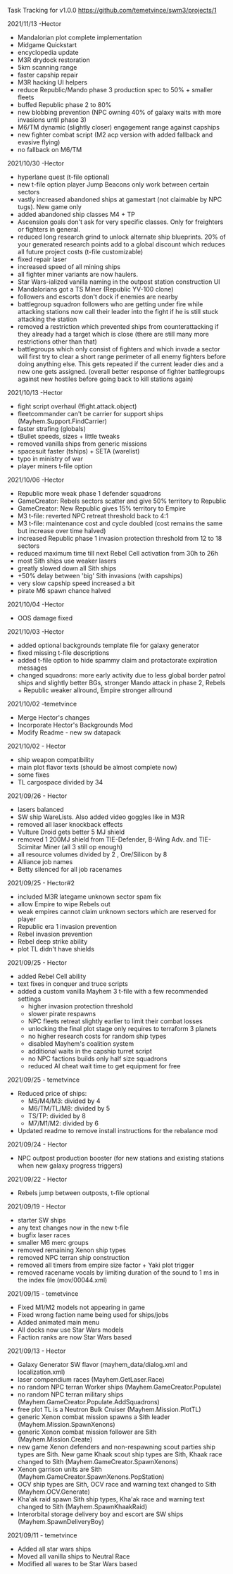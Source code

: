 Task Tracking for v1.0.0
https://github.com/temetvince/swm3/projects/1

2021/11/13 -Hector
- Mandalorian plot complete implementation
- Midgame Quickstart
- encyclopedia update
- M3R drydock restoration
- 5km scanning range
- faster capship repair
- M3R hacking UI helpers
- reduce Republic/Mando phase 3 production spec to 50% + smaller fleets
- buffed Republic phase 2 to 80%
- new blobbing prevention (NPC owning 40% of galaxy waits with more invasions until phase 3)
- M6/TM dynamic (slightly closer) engagement range against capships
- new fighter combat script (M2 acp version with added fallback and evasive flying)
- no fallback on M6/TM

2021/10/30 -Hector
- hyperlane quest (t-file optional)
- new t-file option player Jump Beacons only work between certain sectors
- vastly increased abandoned ships at gamestart (not claimable by NPC tugs). New game only
- added abandoned ship classes M4 + TP
- Ascension goals don't ask for very specific classes. Only for freighters or fighters in general.
- reduced long research grind to unlock alternate ship blueprints. 20% of your generated research points add to a global discount which reduces all future project costs (t-file customizable)
- fixed repair laser
- increased speed of all mining ships
- all fighter miner variants are now haulers.
- Star Wars-ialized vanilla naming in the outpost station construction UI
- Mandalorians got a TS Miner (Republic YV-100 clone)
- followers and escorts don't dock if enemies are nearby
- battlegroup squadron followers who are getting under fire while attacking stations now call their leader into the fight if he is still stuck attacking the station
- removed a restriction which prevented ships from counterattacking if they already had a target which is close (there are still many more restrictions other than that)
- battlegroups which only consist of fighters and which invade a sector will first try to clear a short range perimeter of all enemy fighters before doing anything else. This gets repeated if the current leader dies and a new one gets assigned. (overall better response of fighter battlegroups against new hostiles before going back to kill stations again)


2021/10/13 -Hector
- fight script overhaul (!fight.attack.object)
- fleetcommander can't be carrier for support ships (Mayhem.Support.FindCarrier)
- faster strafing (globals)
- tBullet speeds, sizes + little tweaks
- removed vanilla ships from generic missions
- spacesuit faster (tships) + SETA (warelist)
- typo in ministry of war
- player miners t-file option

2021/10/06 -Hector
- Republic more weak phase 1 defender squadrons
- GameCreator: Rebels sectors scatter and give 50% territory to Republic
- GameCreator: New Republic gives 15% territory to Empire
- M3 t-file: reverted NPC retreat threshold back to 4:1
- M3 t-file: maintenance cost and cycle doubled (cost remains the same but increase over time halved)
- increased Republic phase 1 invasion protection threshold from 12 to 18 sectors
- reduced maximum time till next Rebel Cell activation from 30h to 26h
- most Sith ships use weaker lasers
- greatly slowed down all Sith ships
- +50% delay between 'big' Sith invasions (with capships)
- very slow capship speed increased a bit
- pirate M6 spawn chance halved

2021/10/04 -Hector
- OOS damage fixed

2021/10/03 -Hector
- added optional backgrounds template file for galaxy generator
- fixed missing t-file descriptions
- added t-file option to hide spammy claim and protactorate expiration messages
- changed squadrons: more early activity due to less global border patrol ships and slightly better BGs, stronger Mando attack in phase 2, Rebels + Republic weaker allround, Empire stronger allround

2021/10/02 -temetvince
- Merge Hector's changes
- Incorporate Hector's Backgrounds Mod
- Modify Readme - new sw datapack

2021/10/02 - Hector
- ship weapon compatibility
- main plot flavor texts (should be almost complete now)
- some fixes
- TL cargospace divided by 34

2021/09/26 - Hector
- lasers balanced
- SW ship WareLists. Also added video goggles like in M3R
- removed all laser knockback effects
- Vulture Droid gets better 5 MJ shield
- removed 1 200MJ shield from TIE-Defender, B-Wing Adv. and TIE-Scimitar Miner (all 3 still op enough)
- all resource volumes divided by 2 , Ore/Silicon by 8
- Alliance job names
- Betty silenced for all job racenames


2021/09/25 - Hector#2
- included M3R lategame unknown sector spam fix
- allow Empire to wipe Rebels out
- weak empires cannot claim unknown sectors which are reserved for player
- Republic era 1 invasion prevention
- Rebel invasion prevention
- Rebel deep strike ability
- plot TL didn't have shields

2021/09/25 - Hector
- added Rebel Cell ability
- text fixes in conquer and truce scripts
- added a custom vanilla Mayhem 3 t-file with a few recommended settings
    - higher invasion protection threshold
    - slower pirate respawns
    - NPC fleets retreat slightly earlier to limit their combat losses
    - unlocking the final plot stage only requires to terraform 3 planets
    - no higher research costs for random ship types
    - disabled Mayhem's coalition system
    - additional waits in the capship turret script
    - no NPC factions builds only half size squadrons
    - reduced AI cheat wait time to get equipment for free

2021/09/25 - temetvince
- Reduced price of ships:
    - M5/M4/M3: divided by 4
    - M6/TM/TL/M8: divided by 5
    - TS/TP: divided by 8
    - M7/M1/M2: divided by 6
- Updated readme to remove install instructions for the rebalance mod

2021/09/24 - Hector
- NPC outpost production booster (for new stations and existing stations when new galaxy progress triggers)

2021/09/22 - Hector
- Rebels jump between outposts, t-file optional

2021/09/19 - Hector
- starter SW ships
- any text changes now in the new t-file
- bugfix laser races
- smaller M6 merc groups
- removed remaining Xenon ship types
- removed NPC terran ship construction
- removed all timers from empire size factor + Yaki plot trigger
- removed racename vocals by limiting duration of the sound to 1 ms in the index file (mov/00044.xml)

2021/09/15 - temetvince
- Fixed M1/M2 models not appearing in game
- Fixed wrong faction name being used for ships/jobs
- Added animated main menu
- All docks now use Star Wars models
- Faction ranks are now Star Wars based

2021/09/13 - Hector
- Galaxy Generator SW flavor (mayhem_data/dialog.xml and localization.xml)
- laser compendium races (Mayhem.GetLaser.Race)
- no random NPC terran Worker ships (Mayhem.GameCreator.Populate)
- no random NPC terran military ships (Mayhem.GameCreator.Populate.AddSquadrons)
- free plot TL is a Neutron Bulk Cruiser (Mayhem.Mission.PlotTL)
- generic Xenon combat mission spawns a Sith leader (Mayhem.Mission.SpawnXenons)
- generic Xenon combat mission follower are Sith (Mayhem.Mission.Create)
- new game Xenon defenders and non-respawning scout parties ship types are Sith. New game Khaak scout ship types are Sith, Khaak race changed to Sith (Mayhem.GameCreator.SpawnXenons)
- Xenon garrison units are Sith (Mayhem.GameCreator.SpawnXenons.PopStation)
- OCV ship types are Sith, OCV race and warning text changed to Sith (Mayhem.OCV.Generate)
- Kha'ak raid spawn Sith ship types, Kha'ak race and warning text changed to Sith (Mayhem.SpawnKhaakRaid)
- Interorbital storage delivery boy and escort are SW ships (Mayhem.SpawnDeliveryBoy)

2021/09/11 - temetvince
- Added all star wars ships
- Moved all vanilla ships to Neutral Race
- Modified all wares to be Star Wars based
